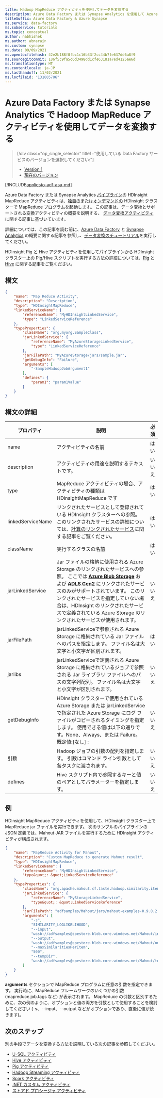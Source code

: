 ```yaml
---
title: Hadoop MapReduce アクティビティを使用してデータを変換する
description: Azure Data Factory または Synapse Analytics を使用して Azure HDInsight クラスター上の Hadoop MapReduce プログラムを実行してデータを処理する方法について説明します。
titleSuffix: Azure Data Factory & Azure Synapse
ms.service: data-factory
ms.subservice: tutorials
ms.topic: conceptual
author: nabhishek
ms.author: abnarain
ms.custom: synapse
ms.date: 09/09/2021
ms.openlocfilehash: 42e2b188f0fbc1c16b33f2cc44b7fe637dd6a8f9
ms.sourcegitcommit: 106f5c9fa5c6d3498dd1cfe63181a7ed4125ae6d
ms.translationtype: HT
ms.contentlocale: ja-JP
ms.lasthandoff: 11/02/2021
ms.locfileid: "131005706"
---
```

# <a name="transform-data-using-hadoop-mapreduce-activity-in-azure-data-factory-or-synapse-analytics"></a>Azure Data Factory または Synapse Analytics で Hadoop MapReduce アクティビティを使用してデータを変換する

> [!div class="op_single_selector" title1="使用している Data Factory サービスのバージョンを選択してください:"]
> * [Version 1](v1/data-factory-map-reduce.md)
> * [現在のバージョン](transform-data-using-hadoop-map-reduce.md)

[!INCLUDE[appliesto-adf-asa-md](includes/appliesto-adf-asa-md.md)]

Azure Data Factory または Synapse Analytics [パイプライン](concepts-pipelines-activities.md)の HDInsight MapReduce アクティビティは、[独自の](compute-linked-services.md#azure-hdinsight-linked-service)または[オンデマンドの](compute-linked-services.md#azure-hdinsight-on-demand-linked-service) HDInsight クラスターで MapReduce プログラムを起動します。 この記事は、データ変換とサポートされる変換アクティビティの概要を説明する、 [データ変換アクティビティ](transform-data.md) に関する記事に基づいています。

詳細については、この記事を読む前に、[Azure Data Factory](introduction.md) と [Synapse Analytics](../synapse-analytics/overview-what-is.md) の概要に関する記事を参照し、[データ変換のチュートリアル](tutorial-transform-data-spark-powershell.md)を実行してください。

HDInsight Pig と Hive アクティビティを使用してパイプラインから HDInsight クラスター上の Pig/Hive スクリプトを実行する方法の詳細については、[Pig](transform-data-using-hadoop-pig.md) と [Hive](transform-data-using-hadoop-hive.md) に関する記事をご覧ください。

## <a name="syntax"></a>構文

```json
{
    "name": "Map Reduce Activity",
    "description": "Description",
    "type": "HDInsightMapReduce",
    "linkedServiceName": {
        "referenceName": "MyHDInsightLinkedService",
        "type": "LinkedServiceReference"
    },
    "typeProperties": {
        "className": "org.myorg.SampleClass",
        "jarLinkedService": {
            "referenceName": "MyAzureStorageLinkedService",
            "type": "LinkedServiceReference"
        },
        "jarFilePath": "MyAzureStorage/jars/sample.jar",
        "getDebugInfo": "Failure",
        "arguments": [
            "-SampleHadoopJobArgument1"
        ],
        "defines": {
            "param1": "param1Value"
        }
    }
}
```

## <a name="syntax-details"></a>構文の詳細

| プロパティ          | 説明                              | 必須 |
| ----------------- | ---------------------------------------- | -------- |
| name              | アクティビティの名前                     | はい      |
| description       | アクティビティの用途を説明するテキストです。 | いいえ       |
| type              | MapReduce アクティビティの場合、アクティビティの種類は HDinsightMapReduce です | はい      |
| linkedServiceName | リンクされたサービスとして登録されている HDInsight クラスターへの参照。 このリンクされたサービスの詳細については、[計算のリンクされたサービス](compute-linked-services.md)に関する記事をご覧ください。 | はい      |
| className         | 実行するクラスの名前         | はい      |
| jarLinkedService  | Jar ファイルの格納に使用される Azure Storage のリンクされたサービスへの参照。 ここでは **[Azure Blob Storage](./connector-azure-blob-storage.md)** および **[ADLS Gen2](./connector-azure-data-lake-storage.md)** にリンクされたサービスのみがサポートされています。 このリンクされたサービスを指定していない場合は、HDInsight のリンクされたサービスで定義されている Azure Storage のリンクされたサービスが使用されます。 | いいえ       |
| jarFilePath       | jarLinkedServiceで参照される Azure Storage に格納されている Jar ファイルへのパスを指定します。 ファイル名は大文字と小文字が区別されます。 | はい      |
| jarlibs           | jarLinkedServiceで定義される Azure Storage に格納されているジョブで参照される Jar ライブラリ ファイルへのパスの文字列配列。 ファイル名は大文字と小文字が区別されます。 | いいえ       |
| getDebugInfo      | HDInsight クラスターで使用されている Azure Storage または jarLinkedService で指定された Azure Storage にログ ファイルがコピーされるタイミングを指定します。 使用できる値は以下の通りです。None、Always、または Failure。 既定値:[なし] : | いいえ       |
| 引数         | Hadoop ジョブの引数の配列を指定します。 引数はコマンド ライン引数として各タスクに渡されます。 | いいえ       |
| defines           | Hive スクリプト内で参照するキーと値のペアとしてパラメーターを指定します。 | いいえ       |



## <a name="example"></a>例
HDInsight MapReduce アクティビティを使用して、HDInsight クラスター上で MapReduce jar ファイルを実行できます。 次のサンプルのパイプラインの JSON 定義では、Mahout JAR ファイルを実行するために HDInsight アクティビティが構成されます。

```json
{
    "name": "MapReduce Activity for Mahout",
    "description": "Custom MapReduce to generate Mahout result",
    "type": "HDInsightMapReduce",
    "linkedServiceName": {
        "referenceName": "MyHDInsightLinkedService",
        "type&quot;: &quot;LinkedServiceReference"
    },
    "typeProperties": {
        "className": "org.apache.mahout.cf.taste.hadoop.similarity.item.ItemSimilarityJob",
        "jarLinkedService": {
            "referenceName": "MyStorageLinkedService",
            "type&quot;: &quot;LinkedServiceReference"
        },
        "jarFilePath": "adfsamples/Mahout/jars/mahout-examples-0.9.0.2.2.7.1-34.jar",
        "arguments": [
            "-s",
            "SIMILARITY_LOGLIKELIHOOD",
            "--input",
            "wasb://adfsamples@spestore.blob.core.windows.net/Mahout/input",
            "--output",
            "wasb://adfsamples@spestore.blob.core.windows.net/Mahout/output/",
            "--maxSimilaritiesPerItem",
            "500",
            "--tempDir",
            "wasb://adfsamples@spestore.blob.core.windows.net/Mahout/temp/mahout"
        ]
    }
}
```
**arguments** セクションで MapReduce プログラムに任意の引数を指定できます。 実行時に、MapReduce フレームワークのいくつかの引数 (mapreduce.job.tags など) が表示されます。 MapReduce の引数と区別するために、次の例のように、オプションと値の両方を引数として使用することを検討してください (-s、--input、--output などがオプションであり、直後に値が続きます)。

## <a name="next-steps"></a>次のステップ
別の手段でデータを変換する方法を説明している次の記事を参照してください。

* [U-SQL アクティビティ](transform-data-using-data-lake-analytics.md)
* [Hive アクティビティ](transform-data-using-hadoop-hive.md)
* [Pig アクティビティ](transform-data-using-hadoop-pig.md)
* [Hadoop Streaming アクティビティ](transform-data-using-hadoop-streaming.md)
* [Spark アクティビティ](transform-data-using-spark.md)
* [.NET カスタム アクティビティ](transform-data-using-dotnet-custom-activity.md)
* [ストアド プロシージャ アクティビティ](transform-data-using-stored-procedure.md)
